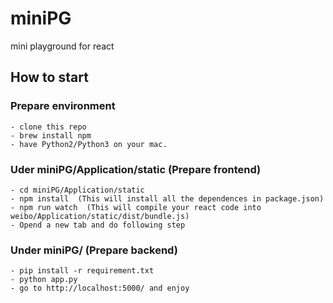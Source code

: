 # miniPG
mini playground for react

## How to start 
  ### Prepare environment
    - clone this repo
    - brew install npm
    - have Python2/Python3 on your mac.

  ### Uder miniPG/Application/static  (Prepare frontend)
    - cd miniPG/Application/static   
    - npm install  (This will install all the dependences in package.json)
    - npm run watch  (This will compile your react code into weibo/Application/static/dist/bundle.js)
    - Opend a new tab and do following step

  ### Under miniPG/  (Prepare backend)
    - pip install -r requirement.txt
    - python app.py
    - go to http://localhost:5000/ and enjoy
